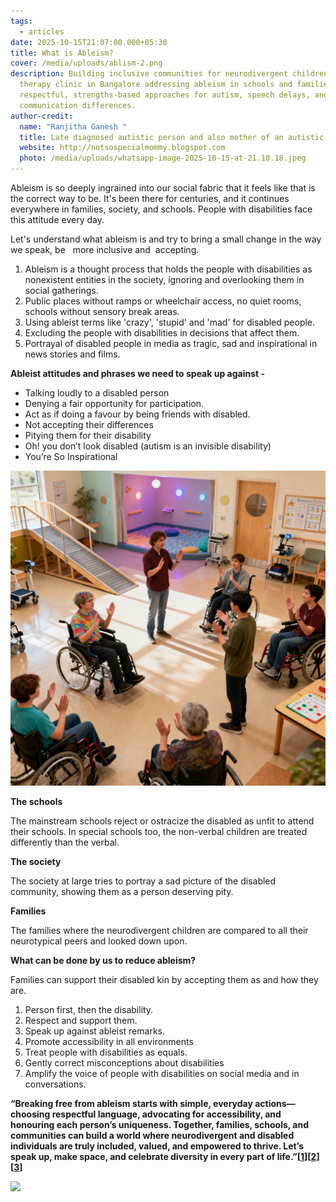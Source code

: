 ```yaml
---
tags:
  - articles
date: 2025-10-15T21:07:00.000+05:30
title: What is Ableism?
cover: /media/uploads/ablism-2.png
description: Building inclusive communities for neurodivergent children—Speech
  therapy clinic in Bangalore addressing ableism in schools and families through
  respectful, strengths-based approaches for autism, speech delays, and
  communication differences.
author-credit:
  name: "Ranjitha Ganesh "
  title: Late diagnosed autistic person and also mother of an autistic teenager.
  website: http://notsospecialmommy.blogspot.com
  photo: /media/uploads/whatsapp-image-2025-10-15-at-21.10.18.jpeg
---
```

Ableism is so deeply ingrained into our social fabric that it feels like that is the correct way to be. It's been there for centuries, and it continues everywhere in families, society, and schools. People with disabilities face this attitude every day.

Let's understand what ableism is and try to bring a small change in the way we speak, be   more inclusive and  accepting.

1. Ableism is a thought process that holds the people with disabilities as nonexistent entities in the society, ignoring and overlooking them in social gatherings. 
2. Public places without ramps or wheelchair access, no quiet rooms, schools without sensory break areas.
3. Using ableist terms like 'crazy', 'stupid' and 'mad' for disabled people.
4. Excluding the people with disabilities in decisions that affect them.
5. Portrayal of disabled people in media as tragic, sad and inspirational in news stories and films.

**Ableist attitudes and phrases we need to speak up against -**

* Talking loudly to a disabled person 
* Denying a fair opportunity for participation.
* Act as if doing a favour by being friends with disabled.
* Not accepting their differences 
* Pitying them for their disability
* Oh! you don’t look disabled (autism is an invisible disability)
* You’re So Inspirational

![](/media/uploads/ablism-1.png)

**The schools**

The mainstream schools reject or ostracize the disabled as unfit to attend their schools. In special schools too, the non-verbal children are treated differently than the verbal.

**The society** 

The society at large tries to portray a sad picture of the disabled community, showing them as a person deserving pity.

**Families** 

The families where the neurodivergent children are compared to all their neurotypical peers and looked down upon. 

**What can be done by us to reduce ableism?** 

Families can support their disabled kin by accepting them as and how they are. 

1. Person first, then the disability. 
2. Respect and support them.
3. Speak up against ableist remarks.
4. Promote accessibility in all environments
5. Treat people with disabilities as equals.
6. Gently correct misconceptions about disabilities 
7. Amplify the voice of people with disabilities on social media and in conversations.

**“Breaking free from ableism starts with simple, everyday actions—choosing respectful language, advocating for accessibility, and honouring each person’s uniqueness. Together, families, schools, and communities can build a world where neurodivergent and disabled individuals are truly included, valued, and empowered to thrive. Let’s speak up, make space, and celebrate diversity in every part of life.”[[1](https://oxford-review.com/the-oxford-review-dei-diversity-equity-and-inclusion-dictionary/ableism-awareness-what-it-is-and-how-to-develop-it)][[2](https://www.linkedin.com/pulse/what-ableism-its-impact-alan-s-gutterman-jd-dba-phd-u38vc)][[3](https://www.handtalk.me/en/blog/ableism/)]**

![](https://static01.nyt.com/images/2022/11/13/books/review/13Lachmann-02/08Lachmann-02-articleLarge.jpg?quality=75&auto=webp&disable=upscale)
